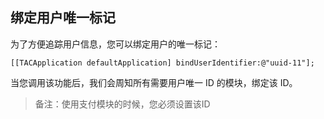 

## 绑定用户唯一标记

为了方便追踪用户信息，您可以绑定用户的唯一标记：

~~~
[[TACApplication defaultApplication] bindUserIdentifier:@"uuid-11"];
~~~

当您调用该功能后，我们会周知所有需要用户唯一 ID 的模块，绑定该 ID。

> 备注：使用支付模块的时候，您必须设置该ID
